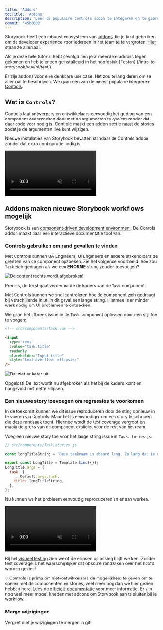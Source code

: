 ```yaml
---
title: 'Addons'
tocTitle: 'Addons'
description: 'Leer de populaire Controls addon te integeren en te gebruiken'
commit: '45b6600'
---
```

Storybook heeft een robuust ecosysteem van [addons](https://storybook.js.org/docs/vue/configure/storybook-addons) die je kunt gebruiken om de developer experience voor iedereen in het team te te vergroten. [Hier](https://storybook.js.org/addons) staan ze allemaal. 

Als je deze hele tutorial hebt gevolgd ben je al meerdere addons tegen gekomen en heb je er een geinstalleerd in het hoofdstuk [Testen] (/intro-to-storybook/vue/nl/test/).

Er zijn addons voor elke denkbare use case. Het zou te lang duren om ze allemaal te beschrijven. We gaan een van de meest populaire integreren: [Controls](https://storybook.js.org/docs/vue/essentials/controls). 

## Wat is `Controls`?
Controls laat ontwerpers en ontwikkelaars eenvoudig het gedrag van een component onderzoeken door met de argumenten te _spelem_ zonder dat daar code voor nodig is. Controle maakt een addon sectie naast de stories zodat je de argumenten live kunt wijzigen. 

Nieuwe installaties van Storybook bevatten standaar de Controls addon zonder dat extra configuratie nodig is. 

<video autoPlay muted playsInline loop>
  <source
    src="/intro-to-storybook/controls-in-action.mp4"
    type="video/mp4"
  />
</video>

## Addons maken nieuwe Storybook workflows mogelijk
Storybook is een [component-driven development environment](https://www.componentdriven.org/). De Conrols addon maakt daar een interactieve documentatie tool van.

### Controls gebruiken om rand gevallen te vinden

Met Controls kunnen QA Engineers, UI Engineers en andere stakeholders de grenzen van de component opzoeken. Zie het volgende voorbeeld: hoe zou `Task` zich gedragen als we een **ENORME** string zouden toevoegen?

![De content rechts wordt afgebroken!](/intro-to-storybook/task-edge-case.png)

Precies, de tekst gaat verder na de de kaders van de `Task` component.

Met Controls kunnen we snel controleren hoe de component zich gedraagt bij verschillende inlut, in dit geval een lange string. Hiermee is er minder werk nodig om UI problemen te ontdekken.

We gaan het afbreek issue in de `Task` component oplossen door een stijl toe te voegen:

```html
<!-- src/components/Task.vue -->

<input
  type="text"
  :value="task.title"
  readonly
  placeholder="Input title"
  style="text-overflow: ellipsis;"
/>
```

![Dat ziet er beter uit.](/intro-to-storybook/edge-case-solved-with-controls.png)

Opgelost! De text wordt nu afgebroken als het bij de kaders komt en hangevuld met nette ellipsen. 

### Een nieuwe story toevoegen om regressies te voorkomen

In de toekomst kunnen we dit issue reproduceren door de sting opnieuw in te voeren via Controls. Maar het is eenvoudiger om een story te schrijven die deze randzaak toont. Hiermee wordt de test coverage vergroot en maakt de grens van de component expliciet voor de rest van het team.

Voeg een nieuwe story toe voor het lange string issue in `Task.stories.js`:

```js
// src/components/Task.stories.js

const longTitleString = `Deze taaknaam is absurd lang. Zo lang dat ie niet zal gaan passen in de toegestane ruimte. Wat zal er gebeuren? De tekst kan door de ster die een vastgezette taak vertegenwoordigt worden geschreven. Of hij kan afgebroken worden als ie bij de ster komt. Hopelijk niet!`;

export const LongTitle = Template.bind({});
LongTitle.args = {
  task: {
    ...Default.args.task,
    title: longTitleString,
  },
};
```

Nu kunnen we het probleem eenvoudig reproduceren en er aan werken. 

<video autoPlay muted playsInline loop>
  <source
    src="/intro-to-storybook/task-stories-long-title.mp4"
    type="video/mp4"
  />
</video>

Bij het [visueel testing](/intro-to-storybook/vue/nl/test/) zien we of de ellipsen oplossing blijft werken.
Zonder test coverage is het waarschijnlijker dat obscure randzaken over het hoofd worden gezien!

<div class="aside"><p>💡 Controls is prima om niet-ontwikkelaars de mogelijkheid te geven om te spelen met de componenten en stories, veel meer nog dan we hier gezien hebben here. Lees de <a href="https://storybook.js.org/docs/vue/essentials/controls">officiele documentatie</a> voor meer informatie. Er zijn nog veel meer mogelijkheden met addons om Storybook aan te sluiten bij je workflow.</div>

### Merge wijzigingen

Vergeet niet je wijzigingen te mergen in git!
